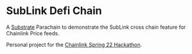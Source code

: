 # SubLink Defi Chain

A [Substrate](https://substrate.io/) Parachain to demonstrate the SubLink cross chain feature for Chainlink Price feeds.

Personal project for the [Chainlink Spring 22 Hackathon](https://chain.link/hackathon).
